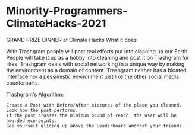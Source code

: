 # Minority-Programmers-ClimateHacks-2021
GRAND PRIZE DINNER at Climate Hacks
What it does

With Trashgram people will post real efforts put into cleaning up our Earth. People will take it up as a hobby into cleaning and post it on Trashgram for likes. Trashgram deals with social networking in a unique way by making the environment as a domain of content. Trashgram neither has a bloated interface nor a pessimistic environment just like the other social media counterparts.

Trashgram's Algorithm:

    Create a Post with Before/After pictures of the place you cleaned.
    Look how the post performs.
    If the post crosses the minimum bound of reach, the user will be awarded eco-points.
    See yourself gliding up above the Leaderboard amongst your friends.

